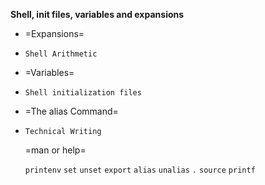 **Shell, init files, variables and expansions**

-    =Expansions=
-     Shell Arithmetic
-    =Variables=
-     Shell initialization files
-    =The alias Command=
-     Technical Writing

  =man or help=

   `printenv`
   `set`
   `unset`
   `export`
   `alias`
   `unalias`
   `.`
   `source`
   `printf`


